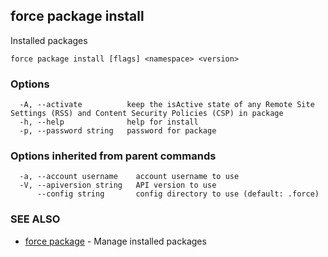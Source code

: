 ## force package install

Installed packages

```
force package install [flags] <namespace> <version>
```

### Options

```
  -A, --activate          keep the isActive state of any Remote Site Settings (RSS) and Content Security Policies (CSP) in package
  -h, --help              help for install
  -p, --password string   password for package
```

### Options inherited from parent commands

```
  -a, --account username    account username to use
  -V, --apiversion string   API version to use
      --config string       config directory to use (default: .force)
```

### SEE ALSO

* [force package](force_package.md)	 - Manage installed packages

